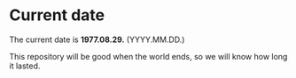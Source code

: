 # Current date

The current date is **1977.08.29.** (YYYY.MM.DD.)

This repository will be good when the world ends, so we will know how long it lasted.